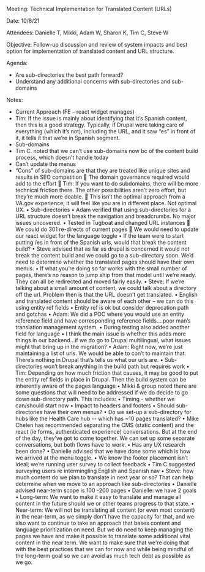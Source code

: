Meeting: Technical Implementation for Translated Content (URLs) 

Date: 10/8/21

Attendees: Danielle T, Mikki, Adam W, Sharon K, Tim C, Steve W

Objective: Follow-up discussion and review of system impacts and best option for implementation of translated content and URL structure.
  
Agenda:
- Are sub-directories the best path forward?
- Understand any additional concerns with sub-directories and sub-domains 

Notes: 
- Current Approach (FE – react widget manages)
- Tim: If the issue is mainly about identifying that it’s Spanish content, then this is a  good strategy. Typically, if Drupal were taking care of everything (which it’s not), including the URL, and it saw “es” in front of it, it tells it that we’re in Spanish segment.
- Sub-domains
- Tim C. noted that we can’t use sub-domains now bc of the content build process, which doesn’t handle today
-	Can’t update the menus
- “Cons” of sub-domains are that they are treated like unique sites and results in SEO competition 
	The domain governance required would add to the effort 
	Tim: If you want to do subdomains, there will be more technical friction there. The other possibilities aren’t zero effort, but they’re much more doable. 
	This isn’t the optimal approach from a VA.gov experience; it will feel like you are in different place. Not optimal UX.
•	Sub-directories
•	Adam verified that using sub-directories for a URL structure doesn’t break the navigation and breadcrumbs. No major issues uncovered.
•	Tested in Tugboat and changed URL instances
	We could do 301 re-directs of current pages
	We would need to update our react widget for the language toggle
•	If the team were to start putting /es in front of the Spanish urls, would that break the content build? 
•	Steve advised that as far as drupal is concerned it would not break the content build and we could go to a sub-directory soon. We’d need to determine whether the translated pages should have their own menus.
•	If what you’re doing so far works with the small number of pages, there’s no reason to jump ship from that model until we’re ready. They can all be redirected and moved fairly easily.
•	Steve: If we’re talking about a small amount of content, we could talk about a directory off the url. Problem then is that the URL doesn’t get translated. 
•	English and translated content should be aware of each other – we can do this using entity ref fields
•	Entity ref is ok but consider deprecation path and gotchas
•	Adam: We did a POC where you would use an entity reference field and have corresponding reference fields….poor man’s translation management system. 
•	During testing also added another field for language 
•	I think the main issue is whether this adds more things in our backend…if we do go to Drupal multilingual, what issues might that bring up in the migration?
•	Adam: Right now, we’re just maintaining a list of urls. We would be able to con’t to maintain that. There’s nothing in Drupal that’s tells us what our urls are.
•	Sub-directories won’t break anything in the build path but requires work
•	Tim: Depending on how much friction that causes, it may be good to put the entity ref fields in place in Drupal.  Then the build system can be inherently aware of the pages language
•	Mikki & group noted there are some questions that will need to be addressed if we do decide to go down sub-directory path. This includes:
•	Timing - whether we can/should start now
•	Impact to headers and footers
•	Should sub-directories have their own menus?
•	Do we set-up a sub-directory for hubs like the Health Care hub -- which has ~10 pages translated?
•	Mike Chelen has recommended separating the CMS (static content) and the react (ie forms, authenticated experience) conversations. But at the end of the day, they’ve got to come together. We can set up some separate conversations, but both flows have to work.
•	Has any UX research been done?
•	Danielle advised that we have done some which is how we arrived at the menu toggle.
•	We know the footer placement isn’t ideal; we’re running user survey to collect feedback
•	Tim C suggested surveying users re intermingling English and Spanish nav 
•	Steve: how much content do we plan to translate in next year or so? That can help determine when we move to an approach like sub-directories
•	Danielle advised near-term scope is 100 -200 pages
•	Danielle: we have 2 goals
•	Long-term: We want to make it easy to translate and manage all content in the future should we or other teams progress to that state.
•	Near-term: We will not be translating all content (or even most content) in the near-term, as we simply don't have the capacity for that, and we also want to continue to take an approach that bases content and language prioritization on need. But we do need to keep managing the pages we have and make it possible to translate some additional vital content in the near term. We want to make sure that we're doing that with the best practices that we can for now and while being mindful of the long-term goal so we can avoid as much tech debt as possible as we go.




